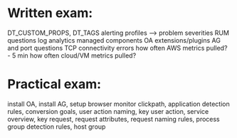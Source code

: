 # Written exam:

DT_CUSTOM_PROPS, DT_TAGS
alerting profiles --> problem severities
RUM questions
log analytics
managed components
OA extensions/plugins
AG and port questions
TCP connectivity errors
how often AWS metrics pulled? - 5 min
how often cloud/VM metrics pulled?

# Practical exam:

install OA,
install AG,
setup browser monitor clickpath,
application detection rules,
conversion goals,
user action naming,
key user action,
service overview,
key request,
request attributes,
request naming rules,
process group detection rules,
host group
